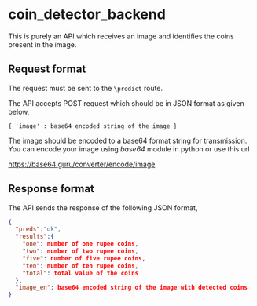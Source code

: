 # coin_detector_backend

This is purely an API which receives an image and identifies the coins present in the image.

## Request format

The request must be sent to the `\predict` route.

The API accepts POST request which should be in JSON format as given below,

`{
  'image' : base64 encoded string of the image
}`

The image should be encoded to a base64 format string for transmission. You can encode your image using *base64* module in python or use this url

https://base64.guru/converter/encode/image

## Response format

The API sends the response of the following JSON format,

```json
{
  "preds":"ok",
  "results":{   
    "one": number of one rupee coins,    
    "two": number of two rupee coins,    
    "five": number of five rupee coins,    
    "ten": number of ten rupee coins,    
    "total": total value of the coins
  },  
  "image_en": base64 encoded string of the image with detected coins
}
```
